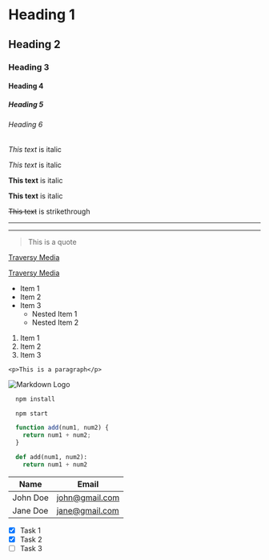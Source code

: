 <!--#Todo

    *Splash Screen with Animation
    *Login With Firebase
    *Login With Google Or Facebook API

    *Save Workout Data to Firebase Realtime Database
    *Fetch Data From Firebase based on User ID

    ##Bottom Navigation
        Item 1  : Homepage
        Item 2 : Explore
        Item 3 : ADD Workout
        Item 4 : Show Logs
        Item 5 : Profile And Settings With About Dev

#Bugs

    1. Data Array Repetition Of Same Data Loaded From Text File Using Buffered Reader
    1. Stop Button Records Total Elapsed Time from First Start to Event Stop , ignoring the paused elapsed time( Time Elapsed when the pause button was used)

  -->

  <!-- Headings -->
  # Heading 1
  ## Heading 2
  ### Heading 3
  #### Heading 4
  ##### Heading 5
  ###### Heading 6

  <!-- Italics -->
  *This text* is italic

  _This text_ is italic

  <!-- Strong -->
  **This text** is italic

  __This text__ is italic

  <!-- Strikethrough -->
  ~~This text~~ is strikethrough

  <!-- Horizontal Rule -->

  ---
  ___

  <!-- Blockquote -->
  > This is a quote

  <!-- Links -->
  [Traversy Media](http://www.traversymedia.com)

  [Traversy Media](http://www.traversymedia.com "Traversy Media")

  <!-- UL -->
  * Item 1
  * Item 2
  * Item 3
    * Nested Item 1
    * Nested Item 2

  <!-- OL -->
  1. Item 1
  1. Item 2
  1. Item 3

  <!-- Inline Code Block -->
  `<p>This is a paragraph</p>`

  <!-- Images -->
  ![Markdown Logo](https://markdown-here.com/img/icon256.png)

  <!-- Github Markdown -->

  <!-- Code Blocks -->
  ```bash
    npm install

    npm start
  ```

  ```javascript
    function add(num1, num2) {
      return num1 + num2;
    }
  ```

  ```python
    def add(num1, num2):
      return num1 + num2
  ```

  <!-- Tables -->
  | Name     | Email          |
  | -------- | -------------- |
  | John Doe | john@gmail.com |
  | Jane Doe | jane@gmail.com |

  <!-- Task List -->
  * [x] Task 1
  * [x] Task 2
  * [ ] Task 3